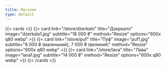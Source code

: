 ```yaml
---
title: Магазин
type: default
---
```


{{< cards >}}
  {{< card link="/store/dzerkalo" title="Дзеркало" image="dzerkalo1.jpg" subtitle="18 000 ₴" method="Resize" options="600x q80 webp" >}}
  {{< card link="/store/puf" title="Пуф" image="puf1.jpg" subtitle="6 000 ₴ (маленький), 7 000 ₴ (великий)" method="Resize" options="600x q80 webp" >}}
  {{< card link="/store/lava" title="Лава" image="lava1.jpg" subtitle="14 000 ₴" method="Resize" options="600x q80 webp" >}}
{{< /cards >}}